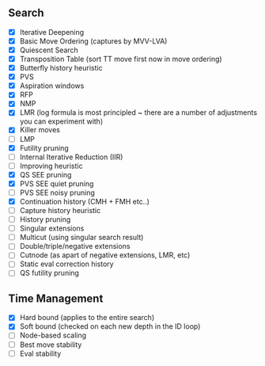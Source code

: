 ## Search

- [x] Iterative Deepening
- [x] Basic Move Ordering (captures by MVV-LVA)
- [x] Quiescent Search
- [x] Transposition Table (sort TT move first now in move ordering)
- [x] Butterfly history heuristic
- [x] PVS
- [x] Aspiration windows
- [x] RFP
- [x] NMP
- [x] LMR (log formula is most principled ~ there are a number of adjustments you can experiment with)
- [X] Killer moves
- [ ] LMP
- [x] Futility pruning
- [ ] Internal Iterative Reduction (IIR)
- [ ] Improving heuristic
- [X] QS SEE pruning
- [x] PVS SEE quiet pruning 
- [ ] PVS SEE noisy pruning 
- [X] Continuation history (CMH + FMH etc..)
- [ ] Capture history heuristic
- [ ] History pruning
- [ ] Singular extensions
- [ ] Multicut (using singular search result)
- [ ] Double/triple/negative extensions
- [ ] Cutnode (as apart of negative extensions, LMR, etc)
- [ ] Static eval correction history
- [ ] QS futility pruning

## Time Management
- [x] Hard bound (applies to the entire search)
- [x] Soft bound (checked on each new depth in the ID loop)
- [ ] Node-based scaling
- [ ] Best move stability
- [ ] Eval stability
